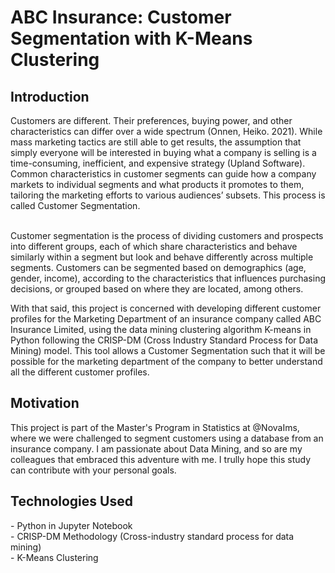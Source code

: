 <h1>ABC Insurance: Customer Segmentation with K-Means Clustering</h1> 

<h2>Introduction</h2>
Customers are different. Their preferences, buying power, and other characteristics can differ over a wide spectrum (Onnen, Heiko. 2021). While mass marketing tactics are still able to get results, the assumption that simply everyone will be interested in buying what a company is selling is a time-consuming, inefficient, and expensive strategy (Upland Software). Common characteristics in customer segments can guide how a company markets to individual segments and what products it promotes to them, tailoring the marketing efforts to various audiences’ subsets. This process is called Customer Segmentation.<br><br>

Customer segmentation is the process of dividing customers and prospects into different groups, each of which share characteristics and behave similarly within a segment but look and behave differently across multiple segments. Customers can be segmented based on demographics (age, gender, income), according to the characteristics that influences purchasing decisions, or grouped based on where they are located, among others.<br>

With that said, this project is concerned with developing different customer profiles for the Marketing Department of an insurance company called ABC Insurance Limited, using the data mining clustering algorithm K-means in Python following the CRISP-DM (Cross Industry Standard Process for Data Mining) model. This tool allows a Customer Segmentation such that it will be possible for the marketing department of the company to better understand all the different customer profiles.

<h2>Motivation</h2>
This project is part of the Master's Program in Statistics at @NovaIms, where we were challenged to segment customers using a database from an insurance company. 
I am passionate about Data Mining, and so are my colleagues that embraced this adventure with me. I trully hope this study can contribute with your personal goals. 

<h2>Technologies Used</h2>
- Python in Jupyter Notebook<br>
- CRISP-DM Methodology (Cross-industry standard process for data mining)<br>
- K-Means Clustering<br>
